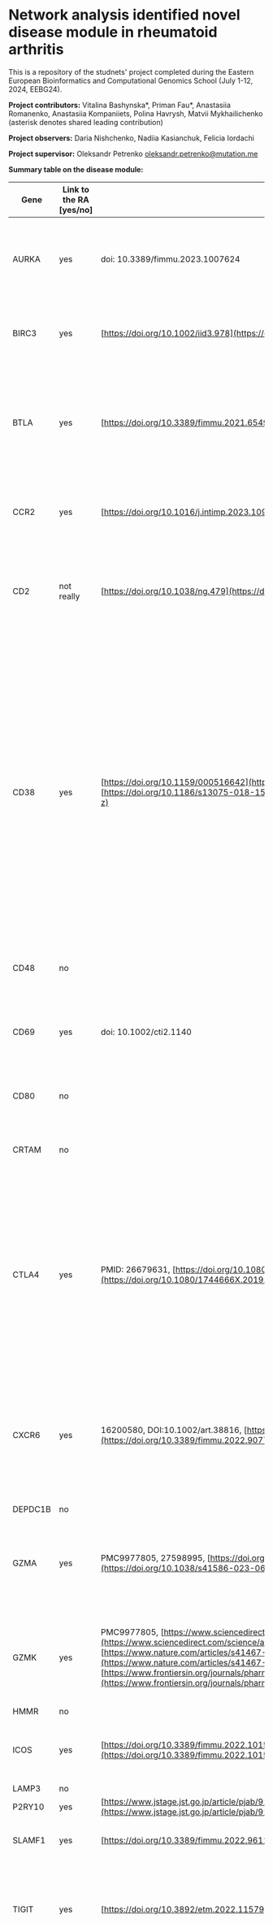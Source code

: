# Network analysis identified novel disease module in rheumatoid arthritis
This is a repository of the studnets' project completed during the Eastern European Bioinformatics and Computational Genomics School (July 1-12, 2024, EEBG24). 

**Project contributors:** 
Vitalina Bashynska*, Priman Fau*, Anastasiia Romanenko, Anastasiia Kompaniiets, Polina Havrysh, Matvii Mykhailichenko
(asterisk denotes shared leading contribution)

**Project observers:**
Daria Nishchenko, Nadiia Kasianchuk, Felicia Iordachi

**Project supervisor:** 
Oleksandr Petrenko <oleksandr.petrenko@mutation.me>

**Summary table on the disease module:**

| Gene    | Link to the RA [yes/no] | Source | Mechanism | Is in ClinTrials? (link) |
|---------|-------------------------|--------|-----------|--------------------------|
| AURKA   | yes                     | doi: 10.3389/fimmu.2023.1007624 | AURKA encodes a cell cycle-regulated kinase that appears to play a role in microtubule formation and/or spindle pole stabilization during chromosome segregation. | no |
| BIRC3   | yes                     | [https://doi.org/10.1002/iid3.978](https://doi.org/10.1002/iid3.978) | 1) BIRC2 as an upregulated RA-specific gene 2) BIRC2 acted as a hub gene of the RA-specific protein-protein interaction network | no |
| BTLA    | yes                     | [https://doi.org/10.3389/fimmu.2021.654960](https://doi.org/10.3389/fimmu.2021.654960) | In rheumatoid arthritis (RA) patients, BTLA-expressing CD3+/CD4+/CD8+ T cell proportions are remarkably increased, and the swollen joint count is negatively correlated with the percentage of BTLA+CD8+ T cells | no |
| CCR2    | yes                     | [https://doi.org/10.1016/j.intimp.2023.109755](https://doi.org/10.1016/j.intimp.2023.109755) | CCR2 mRNA expression and the tyrosine phosphorylation levels in CCR2 increased in a rat model of adjuvant-induced arthritis (AIA) | [https://onlinelibrary.wiley.com/doi/epdf/10.1002/art.23591](https://onlinelibrary.wiley.com/doi/epdf/10.1002/art.23591) |
| CD2     | not really              | [https://doi.org/10.1038/ng.479](https://doi.org/10.1038/ng.479) | The CD2 protein is a co-stimulatory molecule on the surface of natural killer cells and T-cells "the strongest evidence of association to RA at rs11586238 on 1p13.1 near the CD2 and CD58 genes" | no |
| CD38    | yes                     | [https://doi.org/10.1159/000516642](https://doi.org/10.1159/000516642), [https://doi.org/10.1186/s13075-018-1578-z](https://doi.org/10.1186/s13075-018-1578-z) | 1) high level of CD38+ NK cells and a low level of CD38+ N-like T cells in RA activate the mTOR pathway in CD4+ T cells among MNCs. This subsequently inhibits the differentiation of CD4+ T cells into Treg cells, enhances Th1/Th2 and Th17/Treg ratios, and ultimately exacerbates RA pathogenesis, including immune imbalance and tolerance disorder; 2) CD38 and plasma cell/plasmablast-related genes are upregulated in ACPA+ RF+ arthralgia and UA disease stages before the onset of RA; (2) CD38 is expressed at the highest level on plasma cells in the peripheral blood compared to other immune cell populations in donors with RA or SLE and healthy donors | [https://doi.org/10.1186/s13075-018-1578-z](https://doi.org/10.1186/s13075-018-1578-z) |
| CD48    | no                      |        | Comment: no great evidence except elevated levels in synovial fluid | no |
| CD69    | yes                     | doi: 10.1002/cti2.1140 | SF CD69+CD103+/-CD8+ memory T cells with TRM features play a role in the pathogenesis of ACPA-positive RA by inducing perforin-mediated citrullinated protein formation. | [https://doi.org/10.2217/imt-2019-0091](https://doi.org/10.2217/imt-2019-0091) |
| CD80    | no                      |        | Comment: no great evidence except elevated levels in synovial fluid | doi:10.1093/rheumatology/kev403 |
| CRTAM   | no                      |        | Comment: a predicted marker of inflammatory processes and a RA biomarker, but no connection to disease development/occurrence | no |
| CTLA4   | yes                     | PMID: 26679631, [https://doi.org/10.1080/1744666X.2019.1579642](https://doi.org/10.1080/1744666X.2019.1579642) | (1) Abatacept is a fusion protein composed of the Fc region of the immunoglobulin G1 (IgG1) fused to the extracellular domain of cytotoxic T lymphocyte-associated antigen (CTLA4). - a therapeutic option (2)Activated B lymphocytes, macrophages, osteoclasts and endothelial cells express the costimulatory molecules (CD80/86) and are downregulated by CTLA-4 blockade. | abatacept ([https://www.tandfonline.com/doi/full/10.1080/1744666X.2019.1579642](https://www.tandfonline.com/doi/full/10.1080/1744666X.2019.1579642)) NCT00048581, NCT00279760 |
| CXCR6   | yes                     | 16200580, DOI:10.1002/art.38816, [https://doi.org/10.3389/fimmu.2022.907733](https://doi.org/10.3389/fimmu.2022.907733) | (1) overexpression of CXCR6 on synovial RA CD4+ T cells (human, mice) (2) CXCR6 and CXCL16 levels are elevated in both RA FLSs and may stimulate FLS proliferation (114). (3) CXCR6 and CXCL16 can promote inflammation by affecting T cell differentiation and homing to joints. | no |
| DEPDC1B | no                      |        |                                               | no |
| GZMA    | yes                     | PMC9977805, 27598995, [https://doi.org/10.1038/s41586-023-06708-y](https://doi.org/10.1038/s41586-023-06708-y) | (1) increased level in plasma (granzyme A) (2) in mice induces osteoclastogenesis in inflammatory arthritis (3) implicated in one type of synovium inflammatome in RA in scRNAseq (Tph = T peripheral helpers) | no |
| GZMK    | yes                     | PMC9977805, [https://www.sciencedirect.com/science/article/pii/S1521694224000019](https://www.sciencedirect.com/science/article/pii/S1521694224000019) (rev), [https://www.nature.com/articles/s41467-024-48620-7](https://www.nature.com/articles/s41467-024-48620-7), [https://www.frontiersin.org/journals/pharmacology/articles/10.3389/fphar.2021.726529/full](https://www.frontiersin.org/journals/pharmacology/articles/10.3389/fphar.2021.726529/full) | (1) increased level in synovial tissue (granzyme K), (2) perforin, IFNg regulation - expressed by CD8+ cells, (3) CD8 + GZMK+ chromatin state in RA (4) a biomarker in ACPA-negative RA | no |
| HMMR    | no                      |        |                                               | no |
| ICOS    | yes                     | [https://doi.org/10.3389/fimmu.2022.1015831](https://doi.org/10.3389/fimmu.2022.1015831) | This suggests that ICOS contributes to the autoimmune response in RA by facilitating the production of autoantibodies | [https://www.ncbi.nlm.nih.gov/pmc/articles/PMC6143914/](https://www.ncbi.nlm.nih.gov/pmc/articles/PMC6143914/) |
| LAMP3   | no                      |        |                                               | no |
| P2RY10  | yes                     | [https://www.jstage.jst.go.jp/article/pjab/91/8/91_PJA9108B-02/_pdf](https://www.jstage.jst.go.jp/article/pjab/91/8/91_PJA9108B-02/_pdf) | Gwas analysis | no |
| SLAMF1  | yes                     | [https://doi.org/10.3389/fimmu.2022.961129](https://doi.org/10.3389/fimmu.2022.961129) | its involvement in the inflammatory response mediated by infiltrating immune cells in RA | no |
| TIGIT   | yes                     | [https://doi.org/10.3892/etm.2022.11579](https://doi.org/10.3892/etm.2022.11579) | The present study suggests that the increase in TIGIT+PD-1+CXCR5-CD4+T cells is associated with the production of autoantibodies and RA activity and may serve a role in RA pathogenesis. | no |
| UBD     | yes                     | [https://www.ncbi.nlm.nih.gov/pmc/articles/PMC9879075/#:~:text=10.3892/mmr.2023.12940](https://www.ncbi.nlm.nih.gov/pmc/articles/PMC9879075/#:~:text=10.3892/mmr.2023.12940) | overexpression in RA (array profiling), in cell-based study (RA-fibroblast-like synoviocytes) UBD promoted the secretion of inflammatory factors (IL-2, IL-6, IL-10 and TNF-α). Mechanistically, elevated UBD activated phosphorylated-p38 in RA-FLSs | no |
| XCL1    | yes                     | [https://doi.org/10.1016/j.joca.2010.08.003](https://doi.org/10.1016/j.joca.2010.08.003) | this chemokine shows reduced level in SF of RA patients compared to healthy; this chemokine stimulates migration of human mesenchymal progenitors from bones | no |
| ZBED2   | no                      |        |                                               | no |
| PLA2G2D | not really              |        | immunosuppressive activity, mentioned in the context of psoriatic arthritis | no |

